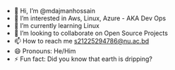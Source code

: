 - 👋 Hi, I’m @mdajmanhossain
- 👀 I’m interested in Aws, Linux, Azure - AKA Dev Ops
- 🌱 I’m currently learning Linux
- 💞️ I’m looking to collaborate on Open Source Projects
- 📫 How to reach me s21225294786@nu.ac.bd
- 😄 Pronouns: He/Him
- ⚡ Fun fact: Did you know that earth is dripping?

<!---
mdajmanhossain/mdajmanhossain is a ✨ special ✨ repository because its `README.md` (this file) appears on your GitHub profile.
You can click the Preview link to take a look at your changes.
--->
